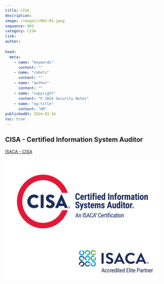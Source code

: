 ```yaml
---
title: CISA
description:
image: /images/c003-01.jpeg
sequence: 003
category: CISA
link:
author:

head:
  meta:
    - name: "keywords"
      content: ""
    - name: "robots"
      content: ""
    - name: "author"
      content: ""
    - name: "copyright"
      content: "© 2024 Security Notes"
    - name: "og:title"
      content: "HR"
publishedAt: 2024-03-16
toc: true
---
```


## CISA - Certified Information System Auditor

<a href="https://www.isaca.org/credentialing/cisa">ISACA - CISA</a>

![c003-01.jpeg](/images/c003-01.jpeg)
